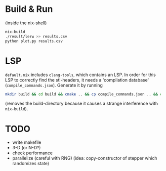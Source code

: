 # Build & Run

(inside the nix-shell)

```bash
nix-build
./result/lerw >> results.csv
python plot.py results.csv
```

# LSP

`default.nix` includes `clang-tools`, which contains
an LSP. In order for this LSP to correctly find the
stl-headers, it needs a 'compilation database' (`compile_commands.json`). Generate it by running

```bash
mkdir build && cd build && cmake .. && cp compile_commands.json .. && cd .. && rm -rf build
```
(removes the build-directory because it causes a strange interference with `nix-build`).

# TODO

- write makefile
- 3-D (or N-D?)
- check performance
- parallelize (careful with RNG) (idea: copy-constructor of stepper which randomizes state)